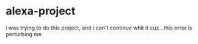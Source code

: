 # alexa-project
i was trying to do this project,  and i can't continue whit it cuz...this error is perturbing me
